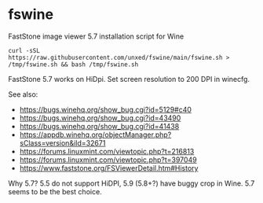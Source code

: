 # fswine
FastStone image viewer 5.7 installation script for Wine

```
curl -sSL https://raw.githubusercontent.com/unxed/fswine/main/fswine.sh > /tmp/fswine.sh && bash /tmp/fswine.sh
```

FastStone 5.7 works on HiDpi. Set screen resolution to 200 DPI in winecfg.

See also:
- https://bugs.winehq.org/show_bug.cgi?id=5129#c40
- https://bugs.winehq.org/show_bug.cgi?id=43490
- https://bugs.winehq.org/show_bug.cgi?id=41438
- https://appdb.winehq.org/objectManager.php?sClass=version&iId=32671
- https://forums.linuxmint.com/viewtopic.php?t=216813
- https://forums.linuxmint.com/viewtopic.php?t=397049
- https://www.faststone.org/FSViewerDetail.htm#History

Why 5.7? 5.5 do not support HiDPI, 5.9 (5.8+?) have buggy crop in Wine. 5.7 seems to be the best choice.
